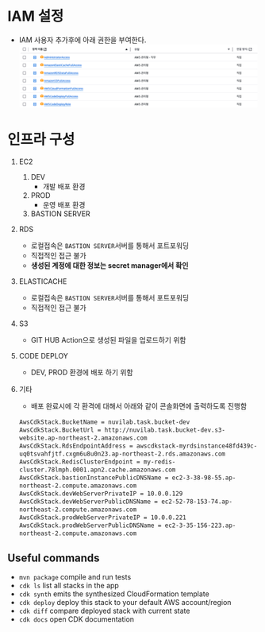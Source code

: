 
# IAM 설정
- IAM 사용자 추가후에 아래 권한을 부여한다.
![img.png](img.png)

# 인프라 구성
1. EC2
   1. DEV 
      - 개발 배포 환경 
   2. PROD
      - 운영 배포 환경
   3. BASTION SERVER
      
2. RDS
    - 로컬접속은 `BASTION SERVER`서버를 통해서 포트포워딩
    - 직접적인 접근 불가 
    - **생성된 계정에 대한 정보는 secret manager에서 확인**
3. ELASTICACHE
    - 로컬접속은 `BASTION SERVER`서버를 통해서 포트포워딩
    - 직접적인 접근 불가
4. S3
   - GIT HUB Action으로 생성된 파일을 업로드하기 위함
5. CODE DEPLOY
   - DEV, PROD 환경에 배포 하기 위함
6. 기타
   - 배포 완료시에 각 환격에 대해서 아래와 같이 콘솔화면에 출력하도록 진행함
   ```shell
   AwsCdkStack.BucketName = nuvilab.task.bucket-dev
   AwsCdkStack.BucketUrl = http://nuvilab.task.bucket-dev.s3-website.ap-northeast-2.amazonaws.com
   AwsCdkStack.RdsEndpointAddress = awscdkstack-myrdsinstance48fd439c-uq0tsvahfjtf.cxgm6u8u0n23.ap-northeast-2.rds.amazonaws.com
   AwsCdkStack.RedisClusterEndpoint = my-redis-cluster.78lmph.0001.apn2.cache.amazonaws.com
   AwsCdkStack.bastionInstancePublicDNSName = ec2-3-38-98-55.ap-northeast-2.compute.amazonaws.com
   AwsCdkStack.devWebServerPrivateIP = 10.0.0.129
   AwsCdkStack.devWebServerPublicDNSName = ec2-52-78-153-74.ap-northeast-2.compute.amazonaws.com
   AwsCdkStack.prodWebServerPrivateIP = 10.0.0.221
   AwsCdkStack.prodWebServerPublicDNSName = ec2-3-35-156-223.ap-northeast-2.compute.amazonaws.com
   
   ```



## Useful commands

 * `mvn package`     compile and run tests
 * `cdk ls`          list all stacks in the app
 * `cdk synth`       emits the synthesized CloudFormation template
 * `cdk deploy`      deploy this stack to your default AWS account/region
 * `cdk diff`        compare deployed stack with current state
 * `cdk docs`        open CDK documentation

